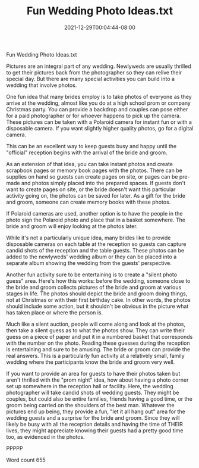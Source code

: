 ﻿---
title: "Fun Wedding Photo Ideas.txt"
date: 2021-12-29T00:04:44-08:00
description: "Wedding Games & Activities Tips for Web Success"
featured_image: "/images/Wedding Games & Activities.jpg"
tags: ["Wedding Games & Activities"]
---

Fun Wedding Photo Ideas.txt

Pictures are an integral part of any wedding. Newlyweds are usually thrilled to get their pictures back from the photographer so they can relive their special day. But there are many special activities you can build into a wedding that involve photos.

One fun idea that many brides employ is to take photos of everyone as they arrive at the wedding, almost like you do at a high school prom or company Christmas party. You can provide a backdrop and couples can pose either for a paid photographer or for whoever happens to pick up the camera. These pictures can be taken with a Polaroid camera for instant fun or with a disposable camera. If you want slightly higher quality photos, go for a digital camera. 

This can be an excellent way to keep guests busy and happy until the "official" reception begins with the arrival of the bride and groom. 

As an extension of that idea, you can take instant photos and create scrapbook pages or memory book pages with the photos. There can be supplies on hand so guests can create pages on site, or pages can be pre-made and photos simply placed into the prepared spaces. If guests don't want to create pages on site, or the bride doesn't want this particular activity going on, the photos can be saved for later. As a gift for the bride and groom, someone can create memory books with these photos.  

If Polaroid cameras are used, another option is to have the people in the photo sign the Polaroid photo and place that in a basket somewhere. The bride and groom will enjoy looking at the photos later.

While it's not a particularly unique idea, many brides like to provide disposable cameras on each table at the reception so guests can capture candid shots of the reception and the table guests. These photos can be added to the newlyweds' wedding album or they can be placed into a separate album showing the wedding from the guests' perspective.

Another fun activity sure to be entertaining is to create a "silent photo guess" area. Here's how this works: before the wedding, someone close to the bride and groom collects pictures of the bride and groom at various stages in life. The photos should depict the bride and groom doing things, not at Christmas or with their first birthday cake. In other words, the photos should include some action, but it shouldn't be obvious in the picture what has taken place or where the person is. 

Much like a silent auction, people will come along and look at the photos, then take a silent guess as to what the photos show. They can write their guess on a piece of paper and put it in a numbered basket that corresponds with the number on the photo. Reading these guesses during the reception is entertaining and sure to be amusing. The bride or groom can provide the real answers. This is a particularly fun activity at a relatively small, family wedding where the participants know the bride and groom very well. 

If you want to provide an area for guests to have their photos taken but aren't thrilled with the "prom night" idea, how about having a photo corner set up somewhere in the reception hall or facility. Here, the wedding photographer will take candid shots of wedding guests. They might be couples, but could also be entire families, friends having a good time, or the groom being carried on the shoulders of the best man. Whatever the pictures end up being, they provide a fun, "let it all hang out" area for the wedding guests and a surprise for the bride and groom. Since they will likely be busy with all the reception details and having the time of THEIR lives, they might appreciate knowing their guests had a pretty good time too, as evidenced in the photos.

PPPPP

Word count 655





